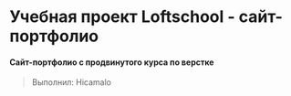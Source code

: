 # Учебная проект Loftschool - сайт-портфолио

#### Сайт-портфолио с продвинутого курса по верстке

> Выполнил: Hicamalo

